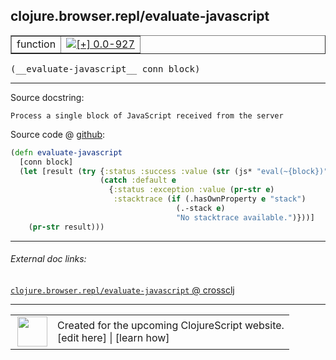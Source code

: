 ## clojure.browser.repl/evaluate-javascript



 <table border="1">
<tr>
<td>function</td>
<td><a href="https://github.com/cljsinfo/cljs-api-docs/tree/0.0-927"><img valign="middle" alt="[+] 0.0-927" title="Added in 0.0-927" src="https://img.shields.io/badge/+-0.0--927-lightgrey.svg"></a> </td>
</tr>
</table>


 <samp>
(__evaluate-javascript__ conn block)<br>
</samp>

---





Source docstring:

```
Process a single block of JavaScript received from the server
```


Source code @ [github](https://github.com/clojure/clojurescript/blob/r2173/src/cljs/clojure/browser/repl.cljs#L27-L36):

```clj
(defn evaluate-javascript
  [conn block]
  (let [result (try {:status :success :value (str (js* "eval(~{block})"))}
                    (catch :default e
                      {:status :exception :value (pr-str e)
                       :stacktrace (if (.hasOwnProperty e "stack")
                                     (.-stack e)
                                     "No stacktrace available.")}))]
    (pr-str result)))
```

<!--
Repo - tag - source tree - lines:

 <pre>
clojurescript @ r2173
└── src
    └── cljs
        └── clojure
            └── browser
                └── <ins>[repl.cljs:27-36](https://github.com/clojure/clojurescript/blob/r2173/src/cljs/clojure/browser/repl.cljs#L27-L36)</ins>
</pre>

-->

---



###### External doc links:

[`clojure.browser.repl/evaluate-javascript` @ crossclj](http://crossclj.info/fun/clojure.browser.repl.cljs/evaluate-javascript.html)<br>

---

 <table>
<tr><td>
<img valign="middle" align="right" width="48px" src="http://i.imgur.com/Hi20huC.png">
</td><td>
Created for the upcoming ClojureScript website.<br>
[edit here] | [learn how]
</td></tr></table>

[edit here]:https://github.com/cljsinfo/cljs-api-docs/blob/master/cljsdoc/clojure.browser.repl_evaluate-javascript.cljsdoc
[learn how]:https://github.com/cljsinfo/cljs-api-docs/wiki/cljsdoc-files

<!--

This information was too distracting to show to readers, but I'll leave it
commented here since it is helpful to:

- pretty-print the data used to generate this document
- and show how to retrieve that data



The API data for this symbol:

```clj
{:ns "clojure.browser.repl",
 :name "evaluate-javascript",
 :signature ["[conn block]"],
 :history [["+" "0.0-927"]],
 :type "function",
 :full-name-encode "clojure.browser.repl_evaluate-javascript",
 :source {:code "(defn evaluate-javascript\n  [conn block]\n  (let [result (try {:status :success :value (str (js* \"eval(~{block})\"))}\n                    (catch :default e\n                      {:status :exception :value (pr-str e)\n                       :stacktrace (if (.hasOwnProperty e \"stack\")\n                                     (.-stack e)\n                                     \"No stacktrace available.\")}))]\n    (pr-str result)))",
          :title "Source code",
          :repo "clojurescript",
          :tag "r2173",
          :filename "src/cljs/clojure/browser/repl.cljs",
          :lines [27 36]},
 :full-name "clojure.browser.repl/evaluate-javascript",
 :docstring "Process a single block of JavaScript received from the server"}

```

Retrieve the API data for this symbol:

```clj
;; from Clojure REPL
(require '[clojure.edn :as edn])
(-> (slurp "https://raw.githubusercontent.com/cljsinfo/cljs-api-docs/catalog/cljs-api.edn")
    (edn/read-string)
    (get-in [:symbols "clojure.browser.repl/evaluate-javascript"]))
```

-->
